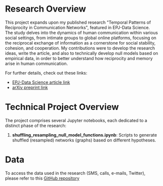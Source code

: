 # Research Overview

This project expands upon my published research "Temporal Patterns of Reciprocity in Communication Networks", featured in EPJ-Data Science. The study delves into the dynamics of human communication within various social settings, from intimate groups to global online platforms, focusing on the reciprocal exchange of information as a cornerstone for social stability, cohesion, and cooperation. My contributions were to develop the research ideas, write the article, and also to technically develop null models based on empirical data, in order to better understand how reciprocity and memory arise in human communication.

For further details, check out these links:
- [EPJ-Data Science article link](https://epjds.epj.org/articles/epjdata/abs/2023/01/13688_2023_Article_382/13688_2023_Article_382.html)
- [arXiv preprint link](https://arxiv.org/abs/2207.03910)

# Technical Project Overview
The project comprises several Jupyter notebooks, each dedicated to a distinct phase of the research:

1. **shuffling_resampling_null_model_functions.ipynb**: Scripts to generate shuffled (resampled) networks (graphs) based on different hypotheses.

# Data

To access the data used in the research (SMS, calls, e-mails, Twitter), please refer to this [GitHub repository](https://github.com/dynamicalsystemsceu/data)
